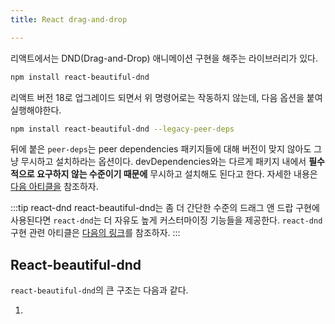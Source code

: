 ```yaml
---
title: React drag-and-drop

---
```

리액트에서는 DND(Drag-and-Drop) 애니메이션 구현을 해주는 라이브러리가 있다.

```sh
npm install react-beautiful-dnd
```

리액트 버전 18로 업그레이드 되면서 위 명령어로는 작동하지 않는데, 다음 옵션을 붙여 실행해야한다.

```sh
npm install react-beautiful-dnd --legacy-peer-deps
```

뒤에 붙은 `peer-deps`는 peer dependencies 패키지들에 대해 버전이 맞지 않아도 그냥 무시하고 설치하라는 옵션이다. devDependencies와는 다르게 패키지 내에서 **필수적으로 요구하지 않는 수준이기 때문에** 무시하고 설치해도 된다고 한다. 자세한 내용은 [다음 아티클을](https://blog.bitsrc.io/understanding-peer-dependencies-in-javascript-dbdb4ab5a7be) 참조하자.

:::tip react-dnd
react-beautiful-dnd는 좀 더 간단한 수준의 드래그 앤 드랍 구현에 사용된다면 `react-dnd`는 더 자유도 높게 커스터마이징 기능들을 제공한다. `react-dnd` 구현 관련 아티클은 [다음의 링크](https://velog.io/@dowon938/react-dnd-%EC%9D%B4%EC%9A%A9%ED%95%98%EC%97%AC-drag-drop-%EA%B5%AC%ED%98%84%ED%95%98%EA%B8%B0)를 참조하자.
:::

## React-beautiful-dnd
`react-beautiful-dnd`의 큰 구조는 다음과 같다.

1. 